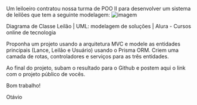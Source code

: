 Um leiloeiro contratou nossa turma de POO II para desenvolver um sistema de leilões que tem a seguinte modelagem:
![imagem](https://github.com/IgorPeli/B2/assets/103079100/e69fccd4-3520-46c9-8fa5-8c7f4adaf151)

Diagrama de Classe Leilão | UML: modelagem de soluções | Alura - Cursos online de tecnologia

Proponha um projeto usando a arquitetura MVC e modele as entidades principais (Lance, Leilão e Usuário) usando o Prisma ORM. Criem uma camada de rotas, controladores e serviços para as três entidades.

Ao final do projeto, subam o resultado para o Github e postem aqui o link com o projeto público de vocês.

Bom trabalho!

Otávio
